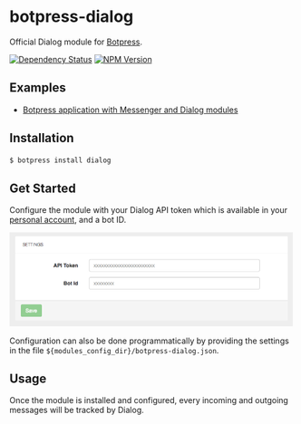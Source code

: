 # botpress-dialog

Official Dialog module for [Botpress](http://github.com/botpress/botpress).

[![Dependency Status](https://gemnasium.com/badges/github.com/dialoganalytics/botpress-dialog.svg)](https://gemnasium.com/github.com/dialoganalytics/botpress-dialog)
[![NPM Version](http://img.shields.io/npm/v/botpress-dialog.svg)](https://www.npmjs.org/package/botpress-dialog)

## Examples

- [Botpress application with Messenger and Dialog modules](https://github.com/dialoganalytics/botpress-example)

## Installation

```bash
$ botpress install dialog
```

## Get Started

Configure the module with your Dialog API token which is available in your [personal account](http://app.dialoganalytics.com/users/edit), and a bot ID.

<img alt='Configuration' src='/assets/configuration-screenshot.png' width='500px;' />

Configuration can also be done programmatically by providing the settings in the file `${modules_config_dir}/botpress-dialog.json`.

## Usage

Once the module is installed and configured, every incoming and outgoing messages will be tracked by Dialog.
